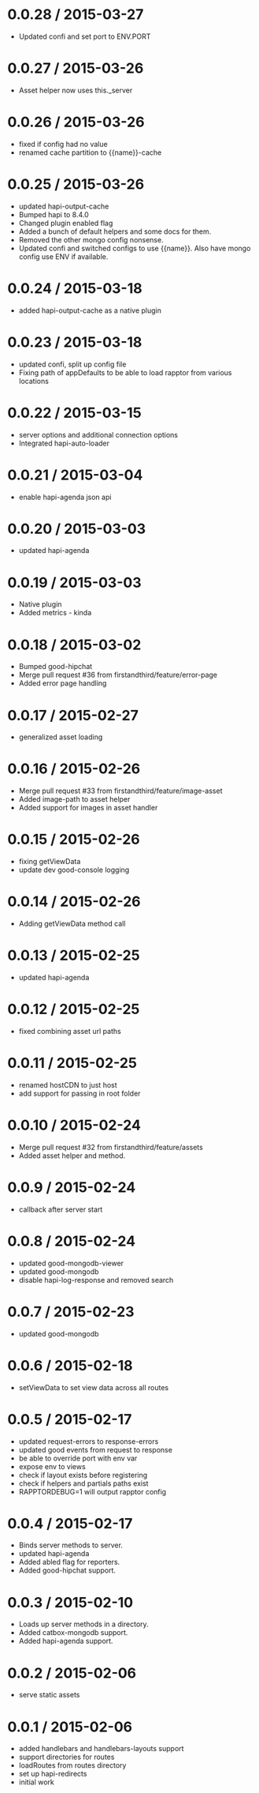 
0.0.28 / 2015-03-27
==================

  * Updated confi and set port to ENV.PORT

0.0.27 / 2015-03-26
==================

  * Asset helper now uses this._server

0.0.26 / 2015-03-26
==================

  * fixed if config had no value
  * renamed cache partition to {{name}}-cache


0.0.25 / 2015-03-26
==================

  * updated hapi-output-cache
  * Bumped hapi to 8.4.0
  * Changed plugin enabled flag
  * Added a bunch of default helpers and some docs for them.
  * Removed the other mongo config nonsense.
  * Updated confi and switched configs to use {{name}}. Also have mongo config use ENV if available.


0.0.24 / 2015-03-18
==================

  * added hapi-output-cache as a native plugin


0.0.23 / 2015-03-18
==================

  * updated confi, split up config file
  * Fixing path of appDefaults to be able to load rapptor from various locations

0.0.22 / 2015-03-15
==================

  * server options and additional connection options
  * Integrated hapi-auto-loader


0.0.21 / 2015-03-04
==================

  * enable hapi-agenda json api


0.0.20 / 2015-03-03
==================

  * updated hapi-agenda


0.0.19 / 2015-03-03
==================

  * Native plugin
  * Added metrics - kinda

0.0.18 / 2015-03-02
==================

  * Bumped good-hipchat
  * Merge pull request #36 from firstandthird/feature/error-page
  * Added error page handling

0.0.17 / 2015-02-27
==================

  * generalized asset loading


0.0.16 / 2015-02-26
==================

  * Merge pull request #33 from firstandthird/feature/image-asset
  * Added image-path to asset helper
  * Added support for images in asset handler

0.0.15 / 2015-02-26
==================

  * fixing getViewData
  * update dev good-console logging


0.0.14 / 2015-02-26
==================

  * Adding getViewData method call


0.0.13 / 2015-02-25
==================

  * updated hapi-agenda


0.0.12 / 2015-02-25
==================

  * fixed combining asset url paths


0.0.11 / 2015-02-25
==================

  * renamed hostCDN to just host
  * add support for passing in root folder


0.0.10 / 2015-02-24
==================

  * Merge pull request #32 from firstandthird/feature/assets
  * Added asset helper and method.

0.0.9 / 2015-02-24
==================

  * callback after server start


0.0.8 / 2015-02-24
==================

  * updated good-mongodb-viewer
  * updated good-mongodb
  * disable hapi-log-response and removed search


0.0.7 / 2015-02-23
==================

  * updated good-mongodb


0.0.6 / 2015-02-18
==================

  * setViewData to set view data across all routes


0.0.5 / 2015-02-17
==================

  * updated request-errors to response-errors
  * updated good events from request to response
  * be able to override port with env var
  * expose env to views
  * check if layout exists before registering
  * check if helpers and partials paths exist
  * RAPPTORDEBUG=1 will output rapptor config


0.0.4 / 2015-02-17
==================

  * Binds server methods to server.
  * updated hapi-agenda
  * Added abled flag for reporters.
  * Added good-hipchat support.

0.0.3 / 2015-02-10
==================

  * Loads up server methods in a directory.
  * Added catbox-mongodb support.
  * Added hapi-agenda support.

0.0.2 / 2015-02-06
==================

  * serve static assets


0.0.1 / 2015-02-06
==================

  * added handlebars and handlebars-layouts support
  * support directories for routes
  * loadRoutes from routes directory
  * set up hapi-redirects
  * initial work
